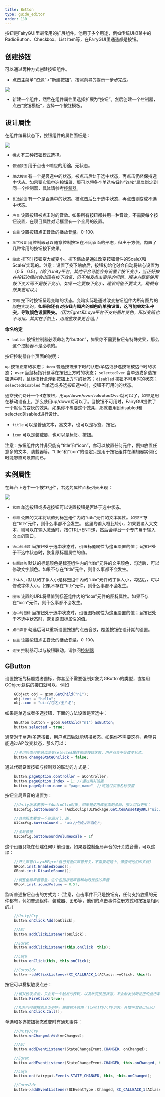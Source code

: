```yaml
---
title: Button
type: guide_editor
order: 130
---
```


按钮是FairyGUI里最常用的扩展组件。他用于多个用途，例如传统UI框架中的RadioButton、Checkbox、List Item等，在FairyGUI里通通都是按钮。

## 创建按钮

可以通过两种方式创建按钮组件。

- 点击主菜单“资源”->“新建按钮”，按照向导的提示一步步完成。

![](../../images/20170803143326.png)

- 新建一个组件，然后在组件属性里选择扩展为“按钮”。然后创建一个控制器，点击“按钮模板”，选择一个按钮模板。

## 设计属性

在组件编辑状态下，按钮组件的属性面板是：

![](../../images/20170803143647.png)

- `模式` 有三种按钮模式选择。
 - `普通按钮` 用于点击->响应的用途，无状态。
 - `单选按钮` 有一个是否选中的状态。被点击后处于选中状态，再点击仍然保持选中状态。如果要实现单选按钮组，那可以将多个单选按钮的“连接”属性绑定到同一个控制器，具体请参考[控制器](controller.html#和按钮的联动)。
 - `复选按钮` 有一个是否选中的状态。被点击后处于选中状态，再点击则变成不选中状态。

- `声音` 设置按钮被点击时的音效。如果所有按钮都共用一种音效，不需要每个按钮设置，在项目属性对话框里有一个全局的设置。

- `音量` 设置按钮点击音效的播放音量。0-100。

- `按下效果` 用控制器可以随意控制按钮在不同页面的形态，但出于方便，内置了几种常用的按钮按下效果。
 - `缩放` 按下时按钮变大或变小。按下缩放是通过改变按钮组件的ScaleX和ScaleY实现的。注意：设置了按下缩放后，按钮初始化时会自动将轴心设置为（0.5，0.5）。*(除了Unity平台，其他平台可能会有设置了按下变小，当正好按在按钮边缘时会出现有按下效果，但不触发点击事件的问题。解决方案是使用按下变大而不是按下变小。如果一定要按下变小，建议阀值不要太大，稍微有效果就可以，)*
 - `变暗` 按下时按钮呈现变暗的状态。变暗实际是通过改变按钮组件内所有图片的颜色实现的。**如果你还有对按钮内图片的颜色的单独设置，这可能会发生冲突，导致颜色设置丢失。***（因为Egret和Laya平台不支持图片变色，所以变暗也不可用。其实在手机上，用缩放效果更合适。）*

**命名约定**

- `button` 按钮控制器必须命名为“button”，如果你不需要按钮有特殊效果，那么这个控制器不是必须的。

按钮控制器各个页面的说明：

`up` 按钮正常的状态；
`down` 普通按钮按下时的状态/单选或多选按钮被选中时的状态；
`over` 当鼠标指针悬浮在按钮上方时的状态；
`selectedOver` 当单选或多选按钮选中时，鼠标指针悬浮到按钮上方时的状态；
`disabled` 按钮不可用时的状态；
`selectedDisabled` 当单选或多选按钮选中时，按钮不可用时的状态。

通常我们设计一个4态按钮，用up/down/over/selectedOver就可以了，如果是用在移动设备上，那么使用up/down就可以了。当按钮不可用时，FairyGUI提供了一个默认的变灰的效果，如果你不想要这个效果，那就要用到disabled和selectedDisabled进行设计。

- `title` 可以是普通文本，富文本，也可以是标签、按钮。

- `icon` 可以是装载器，也可以是标签、按钮。

注意：按钮组件内并非只能有“title”和“icon”，你可以放置任何元件，例如放置任意多的文本、装载器等。“title”和“icon”的设定只是用于按钮组件在编辑器实例化时能够直观设置而已。

## 实例属性

在舞台上选中一个按钮组件，右边的属性面板列表出现：

![](../../images/20170803150509.png)

- `状态` 单选按钮或多选按钮可以设置按钮是否处于选中状态。

- `标题` 设置的文本将赋值到标签组件内的“title”元件的文本属性。如果不存在“title”元件，则什么事都不会发生。
  这里的输入框比较小，如果要输入大文本，则可以在输入激活时，按CTRL+ENTER，然后会弹出一个专门用于输入文本的窗口。

- `选中时标题` 当按钮处于选中状态时，设置标题属性为这里设置的值；当按钮处于不选中状态时，恢复原标题属性的值。

- `标题颜色` 默认的标题颜色是标签组件内的“title”元件的文字颜色，勾选后，可以修改文字颜色。如果不存在“title”元件，则什么事都不会发生。

- `字体大小` 默认的字体大小是标签组件内的“title”元件的字体大小，勾选后，可以修改字体大小。如果不存在“title”元件，则什么事都不会发生。

- `图标` 设置的URL将赋值到标签组件内的“icon”元件的图标属性。如果不存在“icon”元件，则什么事都不会发生。

- `选中时图标` 当按钮处于选中状态时，设置图标属性为这里设置的值；当按钮处于不选中状态时，恢复原图标属性的值。

- `点击声音` 勾选后可以重新设置按钮的点击音效，覆盖按钮在设计期的设置。

- `音量` 设置按钮点击音效的播放音量。0-100。

- `连接` 控制器可以与按钮联动。请参阅[控制器](controller.html#和按钮的联动)

## GButton

设置按钮的标题或者图标，你甚至不需要强制对象为GButton的类型，直接用GObject提供的接口就可以，例如：

```csharp
    GObject obj = gcom.GetChild("n1");
    obj.text = "hello";
    obj.icon = "ui://包名/图片名";   
```

如果是单选或者多选按钮，下面的方法设置是否选中：

```csharp
    GButton button = gcom.GetChild("n1").asButton;
    button.selected = true;
```

通常对于单选/多选按钮，用户点击后就能切换状态。如果你不需要这样，希望只能通过API改变状态，那么可以：

```csharp
    //关闭后你只能通过改变selected属性修改按钮状态，用户点击不会改变状态。
    button.changeStateOnClick = false;
```

通过代码设置按钮与控制器的联动的方式是：

```csharp
    button.pageOption.controller = aController;
    button.pageOption.index = 1; //通过索引设置
    button.pageOption.name = "page_name"; //或通过页面名称设置
```

按钮全局声音的设置为：

```csharp
    //Unity版本要求一个AudioClip对象，如果是使用库里面的资源，那么可以使用：
    UIConfig.buttonSound = (AudioClip)UIPackage.GetItemAssetByURL("ui://包名/声音名");

    //其他版本要求一个资源url，即：
    UIConfig.buttonSound = "ui://包名/声音名";

    //全局音量    
    UIConfig.buttonSoundVolumeScale = 1f;
```

这个设置只能在创建任何UI前设置。如果要控制全局声音的开关或音量，可以这样：

```csharp
    //开关声音(Laya和Egret自己有提供声音开关，不需要用这个，请查阅他们的文档）
    GRoot.inst.EnabledSound();
    GRoot.inst.DisableSound();

    //调整全局声音音量，这个包括按钮声音和动效播放的声音
    GRoot.inst.soundVolume = 0.5f;
```

监听普通按钮点击的方式为：（注意，点击事件不只是按钮有，任何支持触摸的元件都有，例如普通组件、装载器、图形等，他们的点击事件注册方式和按钮是相同的。）

```csharp
    //Unity/Cry
    button.onClick.Add(onClick);

    //AS3
    button.addClickListener(onClick);

    //Egret
    button.addClickListener(this.onClick, this);

    //Laya
    button.onClick(this, this.onClick);

    //Cocos2dx
    button->addClickListener(CC_CALLBACK_1(AClass::onClick, this));
```

按钮可以模拟触发点击：

```csharp
    //模拟触发点击，只会有一个触发的表现，以及改变按钮状态，不会触发侦听按钮的点击事件。
    button.FireClick(true);

    //如果同时要触发点击事件，需要额外调用：(仅Unity/Cry示例，其他平台自己研究）
    button.onClick.Call();
```

单选和多选按钮状态改变时有通知事件：

```csharp
    //Unity/Cry
    button.onChanged.Add(onChanged);

    //AS3
    button.addEventListener(StateChangeEvent.CHANGED, onChanged);

    //Egret
    button.addEventListener(StateChangeEvent.CHANGED, this.onChanged, this);

    //Laya
    button.on(fairygui.Events.STATE_CHANGED, this, this.onChanged);

    //Cocos2dx
    button->addEventListener(UIEventType::Changed, CC_CALLBACK_1(AClass::onChanged, this));
```